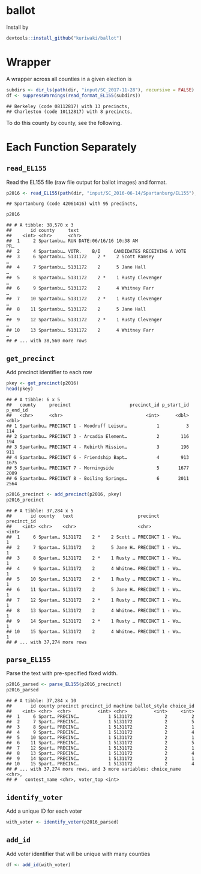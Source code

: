 ballot
================

Install by

``` r
devtools::install_github("kuriwaki/ballot")
```

Wrapper
=======

A wrapper across all counties in a given election is

``` r
subdirs <- dir_ls(path(dir, "input/SC_2017-11-28"), recursive = FALSE)
df <- suppressWarnings(read_format_EL155(subdirs))
```

    ## Berkeley (code 08112817) with 13 precincts,  
    ## Charleston (code 10112817) with 8 precincts,

To do this county by county, see the following.

Each Function Separately
========================

`read_EL155`
------------

Read the EL155 file (raw file output for ballot images) and format.

``` r
p2016 <- read_EL155(path(dir, "input/SC_2016-06-14/Spartanburg/EL155"), "Spartanburg")
```

    ## Spartanburg (code 42061416) with 95 precincts,

``` r
p2016
```

    ## # A tibble: 38,570 x 3
    ##       id county     text                                                  
    ##    <int> <chr>      <chr>                                                 
    ##  1     2 Spartanbu… RUN DATE:06/16/16 10:38 AM                         PR…
    ##  2     4 Spartanbu… VOTR.    B/I     CANDIDATES RECEIVING A VOTE          
    ##  3     6 Spartanbu… 5131172    2 *    2 Scott Ramsey                     …
    ##  4     7 Spartanbu… 5131172    2      5 Jane Hall                        …
    ##  5     8 Spartanbu… 5131172    2 *    1 Rusty Clevenger                  …
    ##  6     9 Spartanbu… 5131172    2      4 Whitney Farr                     …
    ##  7    10 Spartanbu… 5131172    2 *    1 Rusty Clevenger                  …
    ##  8    11 Spartanbu… 5131172    2      5 Jane Hall                        …
    ##  9    12 Spartanbu… 5131172    2 *    1 Rusty Clevenger                  …
    ## 10    13 Spartanbu… 5131172    2      4 Whitney Farr                     …
    ## # ... with 38,560 more rows

`get_precinct`
--------------

Add precinct identifier to each row

``` r
pkey <- get_precinct(p2016)
head(pkey)
```

    ## # A tibble: 6 x 5
    ##   county     precinct                      precinct_id p_start_id p_end_id
    ##   <chr>      <chr>                               <int>      <dbl>    <dbl>
    ## 1 Spartanbu… PRECINCT 1 - Woodruff Leisur…           1          3      114
    ## 2 Spartanbu… PRECINCT 3 - Arcadia Element…           2        116      194
    ## 3 Spartanbu… PRECINCT 4 - Rebirth Mission…           3        196      911
    ## 4 Spartanbu… PRECINCT 6 - Friendship Bapt…           4        913     1675
    ## 5 Spartanbu… PRECINCT 7 - Morningside                5       1677     2009
    ## 6 Spartanbu… PRECINCT 8 - Boiling Springs…           6       2011     2564

``` r
p2016_precinct <- add_precinct(p2016, pkey)
p2016_precinct
```

    ## # A tibble: 37,284 x 5
    ##       id county   text                        precinct         precinct_id
    ##    <int> <chr>    <chr>                       <chr>                  <int>
    ##  1     6 Spartan… 5131172    2 *    2 Scott … PRECINCT 1 - Wo…           1
    ##  2     7 Spartan… 5131172    2      5 Jane H… PRECINCT 1 - Wo…           1
    ##  3     8 Spartan… 5131172    2 *    1 Rusty … PRECINCT 1 - Wo…           1
    ##  4     9 Spartan… 5131172    2      4 Whitne… PRECINCT 1 - Wo…           1
    ##  5    10 Spartan… 5131172    2 *    1 Rusty … PRECINCT 1 - Wo…           1
    ##  6    11 Spartan… 5131172    2      5 Jane H… PRECINCT 1 - Wo…           1
    ##  7    12 Spartan… 5131172    2 *    1 Rusty … PRECINCT 1 - Wo…           1
    ##  8    13 Spartan… 5131172    2      4 Whitne… PRECINCT 1 - Wo…           1
    ##  9    14 Spartan… 5131172    2 *    1 Rusty … PRECINCT 1 - Wo…           1
    ## 10    15 Spartan… 5131172    2      4 Whitne… PRECINCT 1 - Wo…           1
    ## # ... with 37,274 more rows

`parse_EL155`
-------------

Parse the text with pre-specified fixed width.

``` r
p2016_parsed <- parse_EL155(p2016_precinct)
p2016_parsed
```

    ## # A tibble: 37,284 x 10
    ##       id county precinct precinct_id machine ballot_style choice_id
    ##    <int> <chr>  <chr>          <int> <chr>          <int>     <int>
    ##  1     6 Spart… PRECINC…           1 5131172            2         2
    ##  2     7 Spart… PRECINC…           1 5131172            2         5
    ##  3     8 Spart… PRECINC…           1 5131172            2         1
    ##  4     9 Spart… PRECINC…           1 5131172            2         4
    ##  5    10 Spart… PRECINC…           1 5131172            2         1
    ##  6    11 Spart… PRECINC…           1 5131172            2         5
    ##  7    12 Spart… PRECINC…           1 5131172            2         1
    ##  8    13 Spart… PRECINC…           1 5131172            2         4
    ##  9    14 Spart… PRECINC…           1 5131172            2         1
    ## 10    15 Spart… PRECINC…           1 5131172            2         4
    ## # ... with 37,274 more rows, and 3 more variables: choice_name <chr>,
    ## #   contest_name <chr>, voter_top <int>

`identify_voter`
----------------

Add a unique ID for each voter

``` r
with_voter <- identify_voter(p2016_parsed)
```

`add_id`
--------

Add voter identifier that will be unique with many counties

``` r
df <- add_id(with_voter)
```
